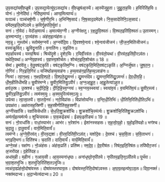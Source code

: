 

  
उ॒प॒सद्या॑यमी॒ह्ळुषे॑। उ॒प॒सद्या॒येत्यु॑प॒ऽसद्या॑य। मी॒ह्ळुष॑आ॒स्ये॑। आ॒स्ये॑जुहुता। जु॒हु॒ता॒ह॒विः। ह॒विरिति॑ह॒विः॥ योनः॑। नो॒नेदि॑ष्ठं। नेदि॑ष्ठ॒माप्यं॑। आप्य॒मित्याप्यं॑॥  
यःपञ्च॑। पञ्च॑चर्ष॒णीः। च॒र्ष॒णीर॒भि। अ॒भिनि॑ष॒साद॑। नि॒ष॒साद॒दमे॑दमे। नि॒स॒सादेति॑नि॒ऽस॒साद॑। दमे॑दम॒इति॒दमे॑ऽदमे॥ क॒विर्गृ॒हप॑ति॒र्युवा॑॥  
सनः॑। नो॒वेदः॑। वेदो॑अ॒मात्यं॑। अ॒मात्य॑म॒ग्नी। अ॒ग्नीर॑क्षतु। र॒क्ष॒तु॒वि॒श्वतः॑। वि॒श्वत॒इति॑वि॒श्वतः॑॥ उ॒तास्मन्। अ॒स्मान्पा॑तु। पा॒त्वंह॑सः। अंह॑स॒इत्यंह॑सः॥  
नव॒न्नु। नुस्तोमं॑। स्तोम॑म॒ग्नये॑। अ॒ग्नये॑दि॒वः। दि॒वश्श्ये॒नाय॑। श्ये॒नाय॑जीजनं। जी॒ज॒न॒मिति॑जीजनं॥ वस्वः॑कु॒वित्। कु॒विद्व॒नाति॑। व॒नाति॑नः। न॒इति॑नः॥  
स्पा॒र्हायस्य॑। यस्य॒श्रियः॑। श्रियो॑दृ॒शे। दृ॒शेर॒यिः। र॒यिर्वी॒रव॑तः। वी॒रव॑तो॒यथा॑। वी॒रव॑त॒इति॑वी॒रऽव॑तः। यथेति॒यथा॑॥ अग्ने॑य॒ज्ञस्य॑। य॒ज्ञस्य॒शोच॑तः। शोच॑त॒इति॒शोच॑तः॥ 18 ॥  
सेमां। इ॒मांवे॑तु। वे॒तु॒वष॑ट्कृतिं। वष॑ट्कृतिम॒ग्निः। वष॑ट्कृति॒मिति॒वष॑ट्ऽकृतिं। अ॒ग्निर्जु॑षत। जु॒ष॒त॒नः॒। नो॒गिरः॑। गिर॒इति॒गिरः॑॥ यजि॑ष्ठोहव्य॒वाह॑नः। ह॒व्य॒वाह॑न॒इति॑ह॒व्य॒ऽवाह॑नः॥  
नित्वा॑। त्वा॒न॒क्ष्य॒। न॒क्ष्य॒वि॒श्प॒ते॒। वि॒श्प॒ते॒द्यु॒मन्तं॑। द्यु॒मन्तं॑देव। द्यु॒मन्त॒मिति॑द्यु॒ऽमन्तं॑। दे॒व॒धी॒म॒हि॒। धी॒म॒हीति॑धीमहि॥ सु॒वीर॑मग्ने। सु॒वीर॒मिति॑सु॒ऽवीरं॑। अ॒ग्न॒आ॒हु॒त॒। आ॒हु॒तेत्या॑ऽहुत॥  
क्षप॑उ॒स्रः। उ॒स्रश्च॑। च॒दी॒दि॒हि॒। दी॒दि॒हि॒स्व॒ग्नयः॑। स्व॒ग्नय॒स्स्वया॑। स्वया॑व॒यं। व॒यमिति॑व॒यं॥ सु॒वीर॒स्त्वं। सु॒वीर॒इति॑सु॒ऽवीरः॑। त्वम॑स्म॒युः। अ॒स्म॒युरित्य॑स्म॒ऽयुः॥  
उप॑त्वा। त्वा॒सा॒तये॑। सा॒तये॒नरः॑। नरो॒विप्रा॑सः। विप्रा॑सोयन्ति। य॒न्ति॒धी॒तिभिः॑। धी॒तिभि॒रिति॑धी॒तिऽभिः॑॥ उपाक्ष॑रा। अक्ष॑रासह॒स्रिणी॑। स॒ह॒स्रीणीति॑स॒ह॒स्रणी॑॥  
अ॒ग्नीरक्षां॑सि। रक्षां॑सिसेधति। से॒ध॒ति॒शु॒क्रशो॑चिः। शु॒क्रशो॑चि॒रम॑र्त्यः। शु॒क्रशो॑चि॒रिति॑शु॒क्रऽशो॑चिः। अम॑र्त्य॒इत्यम॑र्त्यः॥ शुचिः॑पावकः। पा॒व॒कईड्यः॑। ईड्यः॒इतीड्यः॑॥ 19 ॥  
सनः॑। नो॒राधां॑सि। राधां॒स्याभ॑र। आभ॑र। भ॒रेशा॑नः। ईशा॑नस्सहसः। स॒ह॒सो॒य॒हो॒। य॒हो॒इति॑यहो॥ भग॑श्च। च॒दा॒तु॒। दा॒तु॒वार्यं॑। वार्य॒मिति॒वार्यं॑॥  
त्वम॑ग्ने। अ॒ग्ने॒वी॒रव॑त्। वी॒रव॒द्यशः॑। वी॒रव॒दिति॑वी॒रऽव॑त्। यशो॑दे॒वः। दे॒वश्च॑। च॒स॒वि॒ता। स॒वि॒ताभगः॑। भग॒इति॒भगः॑॥ दिति॑श्च। च॒दाति॑। दाति॒वार्यं॑। वार्य॒मिति॒वार्यं॑॥  
अग्ने॒रक्ष॑। रक्षा॑णः। नो॒अंह॑सः। अंह॑सः॒प्रति॑। प्रति॑ष्म। स्म॒दे॒व॒। दे॒व॒रीष॑तः। रिष॑त॒इति॒रिष॑तः॥ तपि॑ष्ठैर॒जरः॑। अ॒जरो॑दह। द॒हेति॑दह॥  
अधा॑म॒ही। म॒हीनः॑। न॒आय॒सी। आ॒य॒स्यना॑धृष्ठः। अना॑धृष्ठो॒नृपी॑तये। नृपी॑तय॒इति॒नृऽपी॑तये॥ पूर्भ॑वा। भ॒वा॒श॒तभु॑जिः। श॒तभु॑जि॒रिति॑श॒तऽभु॑जिः॥  
त्वन्नः॑पा॒ह्यंह॑सो॒दोषा॑वस्तः। दोषा॑वस्तरघाय॒तः। दोषा॑वस्त॒रिति॒दोषा॑ऽवस्तः। अ॒घ॒य॒तइत्य॑घ॒ऽय॒तः॥ दिवा॒नक्तं॑। नक्त॑मदाभ्य। अ॒दा॒भ्येत्य॑दाभ्य॥ 20 ॥  
